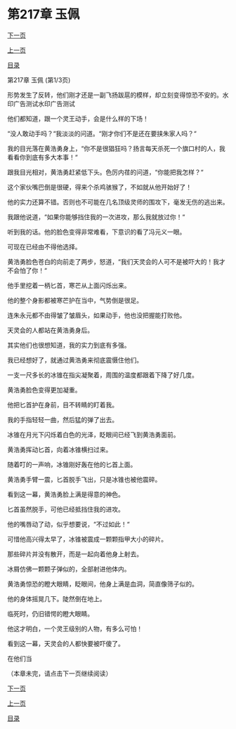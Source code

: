 <h1>第217章     玉佩</h1>
            <div><p><a href="./649_%E7%AC%AC217%E7%AB%A0_%E7%8E%89%E4%BD%A9.md">下一页</a></p><p><a href="./647_%E7%AC%AC216%E7%AB%A0_%E8%B4%BC%E5%BF%83%E4%B8%8D%E6%AD%BB.md">上一页</a></p><p><a href="../">目录</a></p></div>
            <div><p>第217章     玉佩 (第1/3页)</p><p>形势发生了反转，他们刚才还是一副飞扬跋扈的模样，却立刻变得惊恐不安的。水印广告测试水印广告测试</p><p>他们都知道，跟一个灵王动手，会是什么样的下场！</p><p>“没人敢动手吗？“我淡淡的问道。“刚才你们不是还在要挟朱家人吗？“</p><p>我的目光落在黄浩勇身上，“你不是很猖狂吗？扬言每天杀死一个旗口村的人，我看看你到底有多大本事！“</p><p>跟我目光相对，黄浩勇赶紧低下头。色厉内荏的问道，“你能把我怎样？“</p><p>这个家伙嘴巴倒是很硬，得来个杀鸡骇猴了，不如就从他开始好了！</p><p>他的实力还算不错。否则也不可能在几名顶级灵师的围攻下，毫发无伤的逃出来。</p><p>我跟他说道，“如果你能够挡住我的一次进攻，那么我就放过你！“</p><p>听到我的话。他的脸色变得非常难看，下意识的看了冯元义一眼。</p><p>可现在已经由不得他选择。</p><p>黄浩勇脸色苍白的向前走了两步，怒道，“我们天灵会的人可不是被吓大的！我才不会怕了你！“</p><p>他手里挖着一柄匕首，寒芒从上面闪烁出来。</p><p>他的整个身影都被寒芒护在当中，气势倒是很足。</p><p>连朱永元都不由得皱了皱眉头，如果动手，他也没把握能打败他。</p><p>天灵会的人都站在黄浩勇身后。</p><p>其实他们也很想知道，我的实力到底有多强。</p><p>我已经想好了，就通过黄浩勇来彻底震慑住他们。</p><p>一支一尺多长的冰锥在指尖凝聚着，周围的温度都跟着下降了好几度。</p><p>黄浩勇脸色变得更加凝重。</p><p>他把匕首护在身前，目不转睛的盯着我。</p><p>我的手指轻轻一曲，然后猛的弹了出去。</p><p>冰锥在月光下闪烁着白色的光泽，眨眼间已经飞到黄浩勇面前。</p><p>黄浩勇挥动匕首，向着冰锥横扫过来。</p><p>随着叮的一声响，冰锥刚好轰在他的匕首上面。</p><p>黄浩勇手臂一震，匕首脱手飞出，只是冰锥也被他震碎。</p><p>看到这一幕，黄浩勇脸上满是得意的神色。</p><p>匕首虽然脱手，可他已经抵挡住我的进攻。</p><p>他的嘴唇动了动，似乎想要说，“不过如此！“</p><p>可惜他高兴得太早了，冰锥被震成一颗颗指甲大小的碎片。</p><p>那些碎片并没有散开，而是一起向着他身上射去。</p><p>冰屑仿佛一颗颗子弹似的，全部射进他体内。</p><p>黄浩勇惊恐的瞪大眼睛，眨眼间，他身上满是血洞，简直像筛子似的。</p><p>他的身体摇晃几下。陡然倒在地上。</p><p>临死时，仍旧错愕的瞪大眼睛。</p><p>他这才明白，一个灵王级别的人物，有多么可怕！</p><p>看到这一幕，天灵会的人都快要被吓傻了。</p><p>在他们当</p><p>（本章未完，请点击下一页继续阅读）</p></div>
            <div><p><a href="./649_%E7%AC%AC217%E7%AB%A0_%E7%8E%89%E4%BD%A9.md">下一页</a></p><p><a href="./647_%E7%AC%AC216%E7%AB%A0_%E8%B4%BC%E5%BF%83%E4%B8%8D%E6%AD%BB.md">上一页</a></p><p><a href="../">目录</a></p></div>